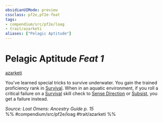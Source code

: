 ```yaml
---
obsidianUIMode: preview
cssclass: pf2e,pf2e-feat
tags:
- compendium/src/pf2e/loag
- trait/azarketi
aliases: ["Pelagic Aptitude"]
---
```

# Pelagic Aptitude  *Feat 1*  
[azarketi](../../Rules/traits/azarketi-loag.md)  


You've learned special tricks to survive underwater. You gain the trained proficiency rank in [Survival](../skills.md#Survival). When in an aquatic environment, if you roll a critical failure on a [Survival](../skills.md#Survival) skill check to [Sense Direction](../../Rules/actions/sense-direction.md) or [Subsist](../../Rules/actions/subsist.md), you get a failure instead.

*Source: Lost Omens: Ancestry Guide p. 15*  
%% #compendium/src/pf2e/loag #trait/azarketi %%